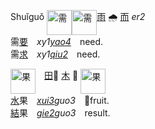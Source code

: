 


Shuǐguǒ
<img id=需 alt=需 height=40 src=https://f.2cn.cn/hanzi/svg/9700.svg
align=top><img id=需 alt=需 height=40 src=https://f.2cn.cn/a/zi-svg/9700swjz16359.svg
align=top>[雨]() 🌧 [而]() _er2_   
需[要]()　_xy1[yao4]()_　need.   
需[求]()　_xy1[qiu2]()_　need.   

<img id=果 alt=果 height=40 src=https://f.2cn.cn/hanzi/svg/679C.svg
align=top>　[田]()🌾 [木]() 🌳
<img id=果 alt=果 height=40 src=https://f.2cn.cn/a/zi-svg/679Cswjz7509.svg
align=top>   
[水]()果　_[xui3]()guo3_　🍊fruit.   
[結]()果　_[gie2]()guo3_　result.   

